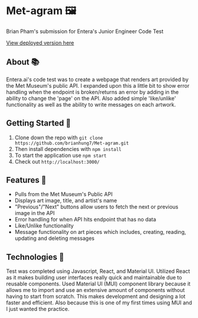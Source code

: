 # Met-agram  🖼️ 

Brian Pham's submission for Entera's Junior Engineer Code Test

[View deployed version here](https://goofy-villani-6a3689.netlify.app/)
## About :books:

   Entera.ai's code test was to create a webpage that renders art provided by the Met Museum's public API. I expanded upon this a little bit to show error handling when the endpoint is broken/returns an error by adding in the ability to change the 'page' on the API. Also added simple 'like/unlike' functionality as well as the ability to write messages on each artwork.


## Getting Started :rocket:
   1. Clone down the repo with ```git clone https://github.com/brianhung7/Met-agram.git```
   2. Then install dependencies with ```npm install```
   3. To start the application use ```npm start```
   4. Check out ```http://localhost:3000/```

## Features 📑

- Pulls from the Met Museum's Public API
- Displays art image, title, and artist's name
- "Previous"/"Next" buttons allow users to fetch the next or previous image in the API
- Error handling for when API hits endpoint that has no data
- Like/Unlike functionality
- Message functionality on art pieces which includes, creating, reading, updating and deleting messages

## Technologies :robot:
Test was completed using Javascript, React, and Material UI. Utilized React as it makes building user interfaces really quick and maintainable due to reusable components. Used Material UI (MUI) component library because it allows me to import and use an extensive amount of components without having to start from scratch. This makes development and designing a lot faster and efficient. Also because this is one of my first times using MUI and I just wanted the practice.
